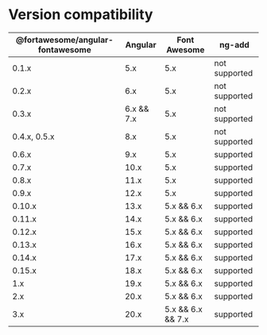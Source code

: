 # Version compatibility

| @fortawesome/angular-fontawesome | Angular    | Font Awesome      | ng-add        |
|----------------------------------|------------|-------------------|---------------|
| 0.1.x                            | 5.x        | 5.x               | not supported |
| 0.2.x                            | 6.x        | 5.x               | not supported |
| 0.3.x                            | 6.x && 7.x | 5.x               | not supported |
| 0.4.x, 0.5.x                     | 8.x        | 5.x               | not supported |
| 0.6.x                            | 9.x        | 5.x               | supported     |
| 0.7.x                            | 10.x       | 5.x               | supported     |
| 0.8.x                            | 11.x       | 5.x               | supported     |
| 0.9.x                            | 12.x       | 5.x               | supported     |
| 0.10.x                           | 13.x       | 5.x && 6.x        | supported     |
| 0.11.x                           | 14.x       | 5.x && 6.x        | supported     |
| 0.12.x                           | 15.x       | 5.x && 6.x        | supported     |
| 0.13.x                           | 16.x       | 5.x && 6.x        | supported     |
| 0.14.x                           | 17.x       | 5.x && 6.x        | supported     |
| 0.15.x                           | 18.x       | 5.x && 6.x        | supported     |
| 1.x                              | 19.x       | 5.x && 6.x        | supported     |
| 2.x                              | 20.x       | 5.x && 6.x        | supported     |
| 3.x                              | 20.x       | 5.x && 6.x && 7.x | supported     |
